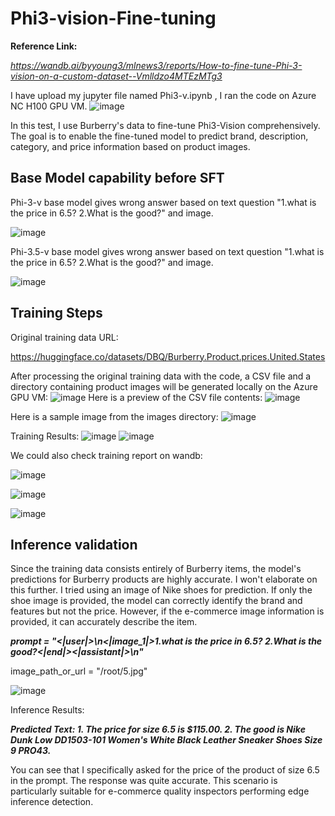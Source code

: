 # Phi3-vision-Fine-tuning

**Reference Link:**

*https://wandb.ai/byyoung3/mlnews3/reports/How-to-fine-tune-Phi-3-vision-on-a-custom-dataset--Vmlldzo4MTEzMTg3*


I have upload my jupyter file named Phi3-v.ipynb , I ran the code on Azure NC H100 GPU VM.
![image](https://github.com/xinyuwei-david/david-share/blob/master/Multimodal-Models/Phi3-vision-Fine-tuning/images/4.png)

In this test, I use Burberry's data to fine-tune Phi3-Vision comprehensively. The goal is to enable the fine-tuned model to predict brand, description, category, and price information based on product images.



## Base Model capability before SFT

Phi-3-v base model gives wrong answer based on text question "1.what is the price in 6.5? 2.What is the good?" and image.

![image](https://github.com/xinyuwei-david/david-share/blob/master/Multimodal-Models/Phi3-vision-Fine-tuning/images/7.png)



Phi-3.5-v base model gives wrong answer based on text question "1.what is the price in 6.5? 2.What is the good?" and image.

![image](https://github.com/xinyuwei-david/david-share/blob/master/Multimodal-Models/Phi3-vision-Fine-tuning/images/8.png)

 

## Training Steps

Original training data URL:

https://huggingface.co/datasets/DBQ/Burberry.Product.prices.United.States


After processing the original training data with the code, a CSV file and a directory containing product images will be generated locally on the Azure GPU VM:
![image](https://github.com/davidsajare/Phi3-vision-Fine-tuning/blob/main/images/1.png)
Here is a preview of the CSV file contents:
![image](https://github.com/davidsajare/Phi3-vision-Fine-tuning/blob/main/images/2.png)

Here is a sample image from the images directory:
![image](https://github.com/davidsajare/Phi3-vision-Fine-tuning/blob/main/images/3.png)

Training Results:
![image](https://github.com/davidsajare/Phi3-vision-Fine-tuning/blob/main/images/5.png)
![image](https://github.com/davidsajare/Phi3-vision-Fine-tuning/blob/main/images/6.png)

We could also check training report on wandb:

![image](https://github.com/xinyuwei-david/david-share/blob/master/Multimodal-Models/Phi3-vision-Fine-tuning/images/9.png)

![image](https://github.com/xinyuwei-david/david-share/blob/master/Multimodal-Models/Phi3-vision-Fine-tuning/images/10.png)

![image](https://github.com/xinyuwei-david/david-share/blob/master/Multimodal-Models/Phi3-vision-Fine-tuning/images/12.png)

## Inference validation

Since the training data consists entirely of Burberry items, the model's predictions for Burberry products are highly accurate. I won't elaborate on this further. I tried using an image of Nike shoes for prediction. If only the shoe image is provided, the model can correctly identify the brand and features but not the price. However, if the e-commerce image information is provided, it can accurately describe the item.

***prompt = "<|user|>\n<|image_1|>1.what is the price in 6.5? 2.What is the good?<|end|><|assistant|>\n"***

image_path_or_url = "/root/5.jpg"  

![image](https://github.com/davidsajare/Phi3-vision-Fine-tuning/blob/main/images/7.jpg)

Inference Results:

***Predicted Text: 1. The price for size 6.5 is $115.00. 2. The good is Nike Dunk Low DD1503-101 Women's White Black Leather Sneaker Shoes Size 9 PRO43.***

You can see that I specifically asked for the price of the product of size 6.5 in the prompt. The response was quite accurate. This scenario is particularly suitable for e-commerce quality inspectors performing edge inference detection.
